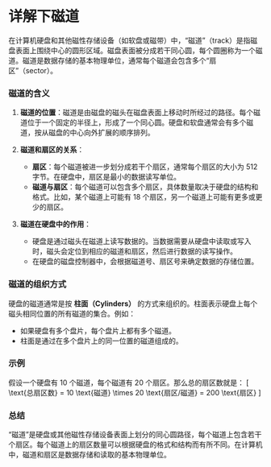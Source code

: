 # 详解下磁道

在计算机硬盘和其他磁性存储设备（如软盘或磁带）中，“磁道”（track）是指磁盘表面上围绕中心的圆形区域。磁盘表面被分成若干同心圆，每个圆圈称为一个磁道。磁道是数据存储的基本物理单位，通常每个磁道会包含多个“扇区”（sector）。

### 磁道的含义

1. **磁道的位置**：磁道是由磁盘的磁头在磁盘表面上移动时所经过的路径。每个磁道位于一个固定的半径上，形成了一个同心圆。硬盘和软盘通常会有多个磁道，按从磁盘的中心向外扩展的顺序排列。

2. **磁道和扇区的关系**：
   - **扇区**：每个磁道被进一步划分成若干个扇区，通常每个扇区的大小为 512 字节。在硬盘中，扇区是最小的数据读写单位。
   - **磁道与扇区**：每个磁道可以包含多个扇区，具体数量取决于硬盘的结构和格式。比如，某个磁道上可能有 18 个扇区，另一个磁道上可能有更多或更少的扇区。

3. **磁道在硬盘中的作用**：
   - 硬盘是通过磁头在磁道上读写数据的。当数据需要从硬盘中读取或写入时，磁头会定位到相应的磁道和扇区，然后进行数据的读写操作。
   - 在硬盘的磁盘控制器中，会根据磁道号、扇区号来确定数据的存储位置。

### 磁道的组织方式

硬盘的磁道通常是按 **柱面（Cylinders）** 的方式来组织的。柱面表示硬盘上每个磁头相同位置的所有磁道的集合。例如：
- 如果硬盘有多个盘片，每个盘片上都有多个磁道。
- 柱面是通过在多个盘片上的同一位置的磁道组成的。

### 示例

假设一个硬盘有 10 个磁道，每个磁道有 20 个扇区。那么总的扇区数就是：
\[ \text{总扇区数} = 10 \text{磁道} \times 20 \text{扇区/磁道} = 200 \text{扇区} \]

### 总结

“磁道”是硬盘或其他磁性存储设备表面上划分的同心圆路径，每个磁道上包含若干个扇区。每个磁道上的扇区数量可以根据硬盘的格式和结构而有所不同。在计算机中，磁道和扇区是数据存储和读取的基本物理单位。
